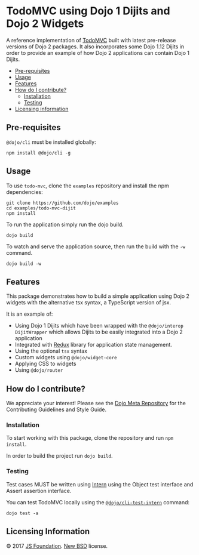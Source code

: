 # TodoMVC using Dojo 1 Dijits and Dojo 2 Widgets

A reference implementation of [TodoMVC](http://todomvc.com/) built with latest pre-release versions of Dojo 2 packages.  It also
incorporates some Dojo 1.12 Dijits in order to provide an example of how Dojo 2 applications can contain Dojo 1 Dijits.

- [Pre-requisites](#pre-requisites)
- [Usage](#usage)
- [Features](#features)
- [How do I contribute?](#how-do-i-contribute)
  - [Installation](#installation)
  - [Testing](#testing)
- [Licensing information](#licensing-information)

## Pre-requisites

`@dojo/cli` must be installed globally:

```shell
npm install @dojo/cli -g
```

## Usage

To use `todo-mvc`, clone the `examples` repository and install the npm dependencies:

```shell
git clone https://github.com/dojo/examples
cd examples/todo-mvc-dijit
npm install
```

To run the application simply run the dojo build.

```
dojo build
```

To watch and serve the application source, then run the build with the `-w` command.

```
dojo build -w
```

## Features

This package demonstrates how to build a simple application using Dojo 2 widgets with the alternative tsx syntax, a TypeScript version of jsx.

It is an example of:

* Using Dojo 1 Dijits which have been wrapped with the `@dojo/interop` `DijitWrapper` which allows Dijits to be
  easily integrated into a Dojo 2 application
* Integrated with [Redux](https://github.com/reactjs/redux) library for application state management.
* Using the optional `tsx` syntax
* Custom widgets using `@dojo/widget-core`
* Applying CSS to widgets
* Using `@dojo/router`

## How do I contribute?

We appreciate your interest!  Please see the [Dojo Meta Repository](https://github.com/dojo/meta#readme) for the
Contributing Guidelines and Style Guide.

### Installation

To start working with this package, clone the repository and run `npm install`.

In order to build the project run `dojo build`.

### Testing

Test cases MUST be written using [Intern](https://theintern.github.io) using the Object test interface and Assert assertion interface.

You can test TodoMVC locally using the [`@dojo/cli-test-intern`](https://github.com/dojo/cli-test-intern) command:

```shell
dojo test -a
```

## Licensing Information

© 2017 [JS Foundation](https://js.foundation/). [New BSD](http://opensource.org/licenses/BSD-3-Clause) license.

